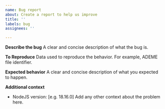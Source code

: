 ```yaml
---
name: Bug report
about: Create a report to help us improve
title: ''
labels: bug
assignees: ''

---
```


**Describe the bug**
A clear and concise description of what the bug is.

**To Reproduce**
Data used to reproduce the behavior. For example, ADEME file identifier.

**Expected behavior**
A clear and concise description of what you expected to happen.

**Additional context**
 - NodeJS version: [e.g. 18.16.0]
Add any other context about the problem here.

